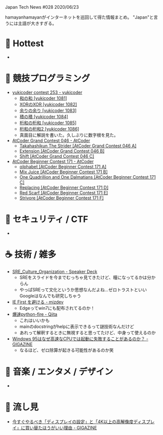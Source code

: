 Japan Tech News #028 2020/06/23

hamayanhamayanがインターネットを巡回して得た情報まとめ。
"Japan"と言うには主語が大きすぎる。

# 🎉 Hottest

- 

# 💪 競技プログラミング

- [yukicoder contest 253 - yukicoder](https://yukicoder.me/contests/268)
    - [和の和 [yukicoder 1081]](https://www.hamayanhamayan.com/entry/2020/06/20/162015)
    - [XORのXOR [yukicoder 1082]](https://www.hamayanhamayan.com/entry/2020/06/20/162116)
    - [余りの余り [yukicoder 1083]](https://www.hamayanhamayan.com/entry/2020/06/20/162218)
    - [積の積 [yukicoder 1084]](https://www.hamayanhamayan.com/entry/2020/06/20/162322)
    - [桁和の桁和 [yukicoder 1085]](https://www.hamayanhamayan.com/entry/2020/06/20/162421)
    - [桁和の桁和2 [yukicoder 1086]](https://www.hamayanhamayan.com/entry/2020/06/20/162539)
    - 真面目に解説を書いた。久しぶりに数字根を見た。
- [AtCoder Grand Contest 046 - AtCoder](https://atcoder.jp/contests/agc046)
    - [Takahashikun The Strider [AtCoder Grand Contest 046 A]](https://www.hamayanhamayan.com/entry/2020/06/21/153350)
    - [Extension [AtCoder Grand Contest 046 B]](https://www.hamayanhamayan.com/entry/2020/06/21/153453)
    - [Shift [AtCoder Grand Contest 046 C]](https://www.hamayanhamayan.com/entry/2020/06/21/153612)
- [AtCoder Beginner Contest 171 - AtCoder](https://atcoder.jp/contests/abc171)
    - [αlphabet [AtCoder Beginner Contest 171 A]](https://www.hamayanhamayan.com/entry/2020/06/23/192815)
    - [Mix Juice [AtCoder Beginner Contest 171 B]](https://www.hamayanhamayan.com/entry/2020/06/23/192917)
    - [One Quadrillion and One Dalmatians [AtCoder Beginner Contest 171 C]](https://www.hamayanhamayan.com/entry/2020/06/23/193042)
    - [Replacing [AtCoder Beginner Contest 171 D]](https://www.hamayanhamayan.com/entry/2020/06/23/193140)
    - [Red Scarf [AtCoder Beginner Contest 171 E]](https://www.hamayanhamayan.com/entry/2020/06/23/193239)
    - [Strivore [AtCoder Beginner Contest 171 F]](https://www.hamayanhamayan.com/entry/2020/06/23/193342)

# 👻 セキュリティ / CTF

- 

# ☕ 技術 / 雑多

- [SRE_Culture_Organization - Speaker Deck](https://speakerdeck.com/masayoshi/sre-culture-organization)
    - SREをスライドを今までむっちゃ見てきたけど、糧になってるかは分からん
    - やっぱSREって文化というか思想なんだよね…ゼロトラストといいGoogleはなんでも研究しちゃう
- [IE First を避ける - mizdev](https://mizchi.dev/202006210107-avoid-ie-first)
    - Edgeってwin7にも配布されてるのか！
- [爆速python-fire - Qiita](https://qiita.com/KtheS/items/59d683992ee33de857e9)
    - これはいいかも
    - mainのdocstringがhelpに表示できるって謎技術なんだけど
    - あれって解釈するときに無視すると思ってたけど、中身って使えるのか
- [Windows 95はなぜ高速なCPUでは起動に失敗することがあるのか？ - GIGAZINE](https://gigazine.net/news/20200606-windows95-failed-start/)
    - なるほど、ゼロ除算が起きる可能性があるのか笑

# 🎵 音楽 / エンタメ / デザイン

- 

# 👀 流し見

- [今すぐやるべき「ディスプレイの設定」と「4K以上の高解像度ディスプレイ」に買い替たほうがいい理由 - GIGAZINE](https://gigazine.net/news/20200620-time-to-upgrade-monitor/)
